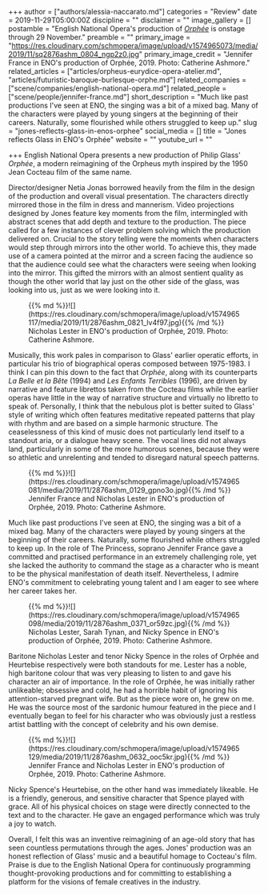 +++
author = ["authors/alessia-naccarato.md"]
categories = "Review"
date = 2019-11-29T05:00:00Z
discipline = ""
disclaimer = ""
image_gallery = []
postamble = "English National Opera's production of [_Orphée_](https://www.eno.org/whats-on/orphee/) is onstage through 29 November."
preamble = ""
primary_image = "https://res.cloudinary.com/schmopera/image/upload/v1574965073/media/2019/11/sq2876ashm_0804_ngp2z0.jpg"
primary_image_credit = "Jennifer France in ENO's production of Orphée, 2019. Photo: Catherine Ashmore."
related_articles = ["articles/orpheus-eurydice-opera-atelier.md", "articles/futuristic-baroque-burlesque-orphe.md"]
related_companies = ["scene/companies/english-national-opera.md"]
related_people = ["scene/people/jennifer-france.md"]
short_description = "Much like past productions I've seen at ENO, the singing was a bit of a mixed bag. Many of the characters were played by young singers at the beginning of their careers. Naturally, some flourished while others struggled to keep up."
slug = "jones-reflects-glass-in-enos-orphee"
social_media = []
title = "Jones reflects Glass in ENO's Orphée"
website = ""
youtube_url = ""

+++
English National Opera presents a new production of Philip Glass' _Orphée_, a modern reimagining of the Orpheus myth inspired by the 1950 Jean Cocteau film of the same name.

Director/designer Netia Jonas borrowed heavily from the film in the design of the production and overall visual presentation. The characters directly mirrored those in the film in dress and mannerism. Video projections designed by Jones feature key moments from the film, intermingled with abstract scenes that add depth and texture to the production. The piece called for a few instances of clever problem solving which the production delivered on. Crucial to the story telling were the moments when characters would step through mirrors into the other world. To achieve this, they made use of a camera pointed at the mirror and a screen facing the audience so that the audience could see what the characters were seeing when looking into the mirror. This gifted the mirrors with an almost sentient quality as though the other world that lay just on the other side of the glass, was looking into us, just as we were looking into it.

<figure data-type="image">{{% md %}}![](https://res.cloudinary.com/schmopera/image/upload/v1574965117/media/2019/11/2876ashm_0821_lv4f97.jpg){{% /md %}}

<figcaption>Nicholas Lester in ENO's production of Orphée, 2019. Photo: Catherine Ashmore.</figcaption>  
</figure>

Musically, this work pales in comparison to Glass' earlier operatic efforts, in particular his trio of biographical operas composed between 1975-1983. I think I can pin this down to the fact that _Orphée_, along with its counterparts _La Belle et la Bête_ (1994) and _Les Enfants Terribles_ (1996), are driven by narrative and feature librettos taken from the Cocteau films while the earlier operas have little in the way of narrative structure and virtually no libretto to speak of. Personally, I think that the nebulous plot is better suited to Glass' style of writing which often features meditative repeated patterns that play with rhythm and are based on a simple harmonic structure. The ceaselessness of this kind of music does not particularly lend itself to a standout aria, or a dialogue heavy scene. The vocal lines did not always land, particularly in some of the more humorous scenes, because they were so athletic and unrelenting and tended to disregard natural speech patterns.

<figure data-type="image">{{% md %}}![](https://res.cloudinary.com/schmopera/image/upload/v1574965081/media/2019/11/2876ashm_0129_gpno3o.jpg){{% /md %}}

<figcaption>Jennifer France and Nicholas Lester in ENO's production of Orphée, 2019. Photo: Catherine Ashmore.</figcaption>  
</figure>

Much like past productions I've seen at ENO, the singing was a bit of a mixed bag. Many of the characters were played by young singers at the beginning of their careers. Naturally, some flourished while others struggled to keep up. In the role of The Princess, soprano Jennifer France gave a committed and practised performance in an extremely challenging role, yet she lacked the authority to command the stage as a character who is meant to be the physical manifestation of death itself. Nevertheless, I admire ENO's commitment to celebrating young talent and I am eager to see where her career takes her.

<figure data-type="image">{{% md %}}![](https://res.cloudinary.com/schmopera/image/upload/v1574965098/media/2019/11/2876ashm_0371_or59zc.jpg){{% /md %}}

<figcaption>Nicholas Lester, Sarah Tynan, and Nicky Spence in ENO's production of Orphée, 2019. Photo: Catherine Ashmore.</figcaption>  
</figure>

Baritone Nicholas Lester and tenor Nicky Spence in the roles of Orphée and Heurtebise respectively were both standouts for me. Lester has a noble, high baritone colour that was very pleasing to listen to and gave his character an air of importance. In the role of Orphée, he was initially rather unlikeable; obsessive and cold, he had a horrible habit of ignoring his attention-starved pregnant wife. But as the piece wore on, he grew on me. He was the source most of the sardonic humour featured in the piece and I eventually began to feel for his character who was obviously just a restless artist battling with the concept of celebrity and his own demise.

<figure data-type="image">{{% md %}}![](https://res.cloudinary.com/schmopera/image/upload/v1574965129/media/2019/11/2876ashm_0632_ooc5kr.jpg){{% /md %}}

<figcaption>Jennifer France and Nicholas Lester in ENO's production of Orphée, 2019. Photo: Catherine Ashmore.</figcaption>  
</figure>

Nicky Spence's Heurtebise, on the other hand was immediately likeable. He is a friendly, generous, and sensitive character that Spence played with grace. All of his physical choices on stage were directly connected to the text and to the character. He gave an engaged performance which was truly a joy to watch.

Overall, I felt this was an inventive reimagining of an age-old story that has seen countless permutations through the ages. Jones' production was an honest reflection of Glass' music and a beautiful homage to Cocteau's film. Praise is due to the English National Opera for continuously programming thought-provoking productions and for committing to establishing a platform for the visions of female creatives in the industry.